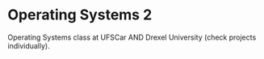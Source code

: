 # Operating Systems 2

Operating Systems class at UFSCar AND Drexel University (check projects individually).

